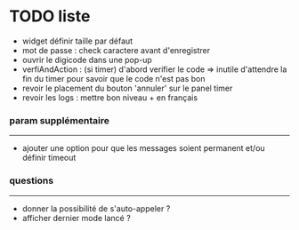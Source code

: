 
# TODO liste

* widget définir taille par défaut
* mot de passe : check caractere avant d'enregistrer
* ouvrir le digicode dans une pop-up
* verfiAndAction : (si timer) d'abord verifier le code => inutile d'attendre la fin du timer pour savoir que le code n'est pas bon
* revoir le placement du bouton 'annuler' sur le panel timer
* revoir les logs : mettre bon niveau + en français

### param supplémentaire
-------
* ajouter une option pour que les messages soient permanent et/ou définir timeout

### questions
-------
* donner la possibilité de s'auto-appeler ?
* afficher dernier mode lancé ?
